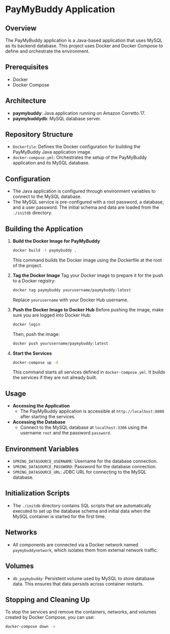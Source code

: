 # PayMyBuddy Application

## Overview
The PayMyBuddy application is a Java-based application that uses MySQL as its backend database. This project uses Docker and Docker Compose to define and orchestrate the environment.

## Prerequisites
- Docker
- Docker Compose

## Architecture
- **paymybuddy**: Java application running on Amazon Corretto 17.
- **paymybuddydb**: MySQL database server.

## Repository Structure
- `Dockerfile`: Defines the Docker configuration for building the PayMyBuddy Java application image.
- `docker-compose.yml`: Orchestrates the setup of the PayMyBuddy application and its MySQL database.

## Configuration
- The Java application is configured through environment variables to connect to the MySQL database.
- The MySQL service is pre-configured with a root password, a database, and a user password. The initial schema and data are loaded from the `./initdb` directory.

## Building the Application
1. **Build the Docker Image for PayMyBuddy**
    ```bash
    docker build -t paymybuddy .
    ```
   This command builds the Docker image using the Dockerfile at the root of the project.

2. **Tag the Docker Image**
   Tag your Docker image to prepare it for the push to a Docker registry:
    ```bash
    docker tag paymybuddy yourusername/paymybuddy:latest
    ```
   Replace `yourusername` with your Docker Hub username.

3. **Push the Docker Image to Docker Hub**
   Before pushing the image, make sure you are logged into Docker Hub:
    ```bash
    docker login
    ```
   Then, push the image:
    ```bash
    docker push yourusername/paymybuddy:latest
    ```

2. **Start the Services**
    ```bash
    docker-compose up -d
    ```
   This command starts all services defined in `docker-compose.yml`. It builds the services if they are not already built.

## Usage
- **Accessing the Application**
  - The PayMyBuddy application is accessible at `http://localhost:8080` after starting the services.
- **Accessing the Database**
  - Connect to the MySQL database at `localhost:3306` using the username `root` and the password `password`.

## Environment Variables
- `SPRING_DATASOURCE_USERNAME`: Username for the database connection.
- `SPRING_DATASOURCE_PASSWORD`: Password for the database connection.
- `SPRING_DATASOURCE_URL`: JDBC URL for connecting to the MySQL database.

## Initialization Scripts
- The `./initdb` directory contains SQL scripts that are automatically executed to set up the database schema and initial data when the MySQL container is started for the first time.

## Networks
- All components are connected via a Docker network named `paymybuddynetwork`, which isolates them from external network traffic.

## Volumes
- `db_paymybuddy`: Persistent volume used by MySQL to store database data. This ensures that data persists across container restarts.

## Stopping and Cleaning Up
To stop the services and remove the containers, networks, and volumes created by Docker Compose, you can use:
```bash
docker-compose down -v
